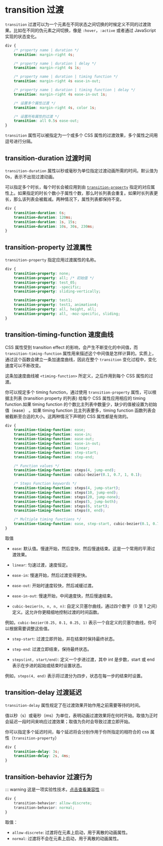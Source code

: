 # transition 过渡

`transition` 过渡可以为一个元素在不同状态之间切换的时候定义不同的过渡效果。比如在不同的伪元素之间切换，像是 `:hover`，`:active` 或者通过 JavaScript 实现的状态变化。

<transition-examples />

```css
div {
	/* property name | duration */
	transition: margin-right 4s;

	/* property name | duration | delay */
	transition: margin-right 4s 1s;

	/* property name | duration | timing function */
	transition: margin-right 4s ease-in-out;

	/* property name | duration | timing function | delay */
	transition: margin-right 4s ease-in-out 1s;

	/* 设置多个属性过渡 */
	transition: margin-right 4s, color 1s;

	/* 设置所有属性的过渡 */
	transition: all 0.5s ease-out;
}
```

`transition` 属性可以被指定为一个或多个 CSS 属性的过渡效果，多个属性之间用逗号进行分隔。

## transition-duration 过渡时间

`transition-duration` 属性以秒或毫秒为单位指定过渡动画所需的时间。默认值为 0s，表示不出现过渡动画。

可以指定多个时长，每个时长会被应用到由 [`transition-property`](#transition-property-过渡属性) 指定的对应属性上。如果指定的时长个数小于属性个数，那么时长列表会重复。如果时长列表更长，那么该列表会被裁减。两种情况下，属性列表都保持不变。

```css
div {
	transition-duration: 6s;
	transition-duration: 120ms;
	transition-duration: 1s, 15s;
	transition-duration: 10s, 30s, 230ms;
}
```

## transition-property 过渡属性

`transition-property` 指定应用过渡属性的名称。

```css
div {
	transition-property: none;
	transition-property: all; /* 初始值 */
	transition-property: test_05;
	transition-property: -specific;
	transition-property: sliding-vertically;

	transition-property: test1;
	transition-property: test1, animation4;
	transition-property: all, height, all;
	transition-property: all, -moz-specific, sliding;
}
```

## transition-timing-function 速度曲线

CSS 属性受到 transition effect 的影响，会产生不断变化的中间值，而 `transition-timing-function` 属性用来描述这个中间值是怎样计算的。实质上，通过这个函数会建立一条加速度曲线，因此在整个 `transition` 变化过程中，变化速度可以不断改变。

这条加速度曲线被 `<timing-function>` 所定义，之后作用到每个 CSS 属性的过渡。

你可以规定多个 timing function，通过使用 `transition-property` 属性，可以根据主列表 (transition property 的列表) 给每个 CSS 属性应用相应的 timing function.如果 timing function 的个数比主列表中数量少，缺少的值被设置为初始值（ease） 。如果 timing function 比主列表要多，timing function 函数列表会被截断至合适的大小。这两种情况下声明的 CSS 属性都是有效的。

```css
div {
	transition-timing-function: ease;
	transition-timing-function: ease-in;
	transition-timing-function: ease-out;
	transition-timing-function: ease-in-out;
	transition-timing-function: linear;
	transition-timing-function: step-start;
	transition-timing-function: step-end;

	/* Function values */
	transition-timing-function: steps(4, jump-end);
	transition-timing-function: cubic-bezier(0.1, 0.7, 1, 0.1);

	/* Steps Function keywords */
	transition-timing-function: steps(4, jump-start);
	transition-timing-function: steps(10, jump-end);
	transition-timing-function: steps(20, jump-none);
	transition-timing-function: steps(5, jump-both);
	transition-timing-function: steps(6, start);
	transition-timing-function: steps(8, end);

	/* Multiple timing functions */
	transition-timing-function: ease, step-start, cubic-bezier(0.1, 0.7, 1, 0.1);
}
```

取值

-   `ease`: 默认值。慢速开始，然后变快，然后慢速结束。这是一个常用的平滑过渡效果。

-   `linear`: 匀速过渡，速度恒定。

-   `ease-in`: 慢速开始，然后过渡变得更快。

-   `ease-out`: 开始时速度较快，然后减缓过渡。

-   `ease-in-out`: 慢速开始，中间速度快，然后慢速结束。

-   `cubic-bezier(n, n, n, n)`: 自定义贝塞尔曲线，通过四个数字（0 至 1 之间）定义。这允许你更精细地控制过渡的时间函数。

例如，`cubic-bezier(0.25, 0.1, 0.25, 1)` 表示一个自定义的贝塞尔曲线，你可以根据需要调整这些值。

-   `step-start`: 过渡立即开始，并在结束时保持最终状态。

-   `step-end`: 过渡立即结束，保持最终状态。

-   `steps(int, start/end)`: 定义一个步进过渡，其中 int 是步数，start 或 end 表示在步进的起始或结束时设置状态。

例如，`steps(4, end)` 表示将过渡分为四步，状态在每一步的结束时设置。

## transition-delay 过渡延迟

`transition-delay` 属性规定了在过渡效果开始作用之前需要等待的时间。

值以秒（s）或毫秒（ms）为单位，表明动画过渡效果将在何时开始。取值为正时会延迟一段时间来响应过渡效果；取值为负时会导致过渡立即开始。

你可以指定多个延迟时间，每个延迟将会分别作用于你所指定的相符合的 css 属性（`transition-property`）

```css
div {
	transition-delay: 3s;
	transition-delay: 2s, 4ms;
}
```

## transition-behavior 过渡行为

::: warning
这是一项实验性技术，[点击查看兼容性](https://developer.mozilla.org/en-US/docs/Web/CSS/transition-behavior#browser_compatibility)
:::

```css
div {
	transition-behavior: allow-discrete;
	transition-behavior: normal;
}
```

取值：

-   `allow-discrete`: 过渡将在元素上启动，用于离散的动画属性。
-   `normal`: 过渡将不会在元素上启动，用于离散的动画属性。
